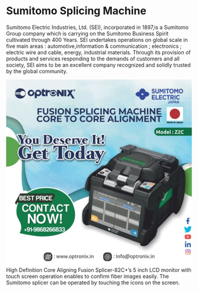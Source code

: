 # Sumitomo Splicing Machine

Sumitomo Electric Industries, Ltd. \(SEI\), incorporated in 1897,is a Sumitomo Group company which is carrying on the Sumitomo Business Spirit cultivated through 400 Years. SEI undertakes operations on global scale in five main areas : automotive,information & communication ; electronics ; electric wire and cable, energy, industrial materials. Through its provision of products and services responding to the demands of customers and all society, SEI aims to be an excellent company recognized and solidly trusted by the global community.

![](.gitbook/assets/z2c-splicing-machine.jpeg)
High Definition Core Aligning Fusion Splicer-82C+’s 5 inch LCD monitor with touch screen operation enables to confirm fiber images easily. The Sumitomo splicer can be operated by touching the icons on the screen.

